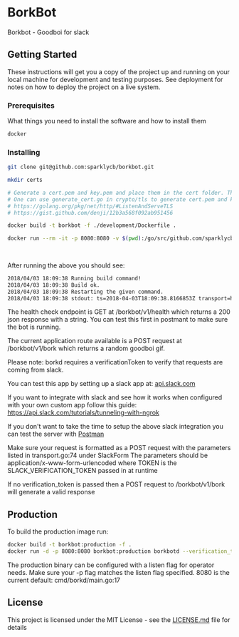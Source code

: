 # BorkBot

Borkbot - Goodboi for slack

## Getting Started

These instructions will get you a copy of the project up and running on your local machine for development and testing purposes. See deployment for notes on how to deploy the project on a live system.

### Prerequisites

What things you need to install the software and how to install them

``` bash
docker
```

### Installing

```bash
git clone git@github.com:sparklycb/borkbot.git

mkdir certs

# Generate a cert.pem and key.pem and place them in the cert folder. These are used for local ssl.
# One can use generate_cert.go in crypto/tls to generate cert.pem and key.pem.
# https://golang.org/pkg/net/http/#ListenAndServeTLS
# https://gist.github.com/denji/12b3a568f092ab951456

docker build -t borkbot -f ./development/Dockerfile .

docker run --rm -it -p 8080:8080 -v $(pwd):/go/src/github.com/sparklycb/borkbot borkbot CompileDaemon -build="go build -o borkbotd borkbot/cmd/borkd/main.go" \
                                                                                        -command="./borkbotd --verification_token=<SLACK_VERIRICATION_TOKEN>" \
                                                                                        -exclude-dir="vendor"
```

After running the above you should see:

```bash
2018/04/03 18:09:38 Running build command!
2018/04/03 18:09:38 Build ok.
2018/04/03 18:09:38 Restarting the given command.
2018/04/03 18:09:38 stdout: ts=2018-04-03T18:09:38.8166853Z transport=https address=:9000 msg=listening
```
The health check endpoint is GET at /borkbot/v1/health which returns a 200 json response with a string.
You can test this first in postmant to make sure the bot is running.

The current application route available is a POST request at /borkbot/v1/bork which returns a random goodboi gif.

Please note: borkd requires a verificationToken to verify that requests are coming from slack.

You can test this app by setting up a slack app at: [api.slack.com](https://api.slack.com/apps/A8ZB6FMQD)

If you want to integrate with slack and see how it works when configured with your own custom app follow this guide:
https://api.slack.com/tutorials/tunneling-with-ngrok

If you don't want to take the time to setup the above slack integration you can test the server with [Postman](https://www.getpostman.com/)

Make sure your request is formatted as a POST request with the parameters listed in transport.go:74 under SlackForm
The parameters should be application/x-www-form-urlencoded where TOKEN is the SLACK_VERIFICATION_TOKEN passed in at runtime

If no verification_token is passed then a POST request to /borkbot/v1/bork will generate a valid response

## Production

To build the production image run:

```bash
docker build -t borkbot:production -f .
docker run -d -p 8080:8080 borkbot:production borkbotd --verification_token=<SLACK_VERIRICATION_TOKEN>
```

The production binary can be configured with a listen flag for operator needs. Make sure your -p flag matches the listen flag specified. 8080 is the current default: cmd/borkd/main.go:17

## License

This project is licensed under the MIT License - see the [LICENSE.md](LICENSE.md) file for details

